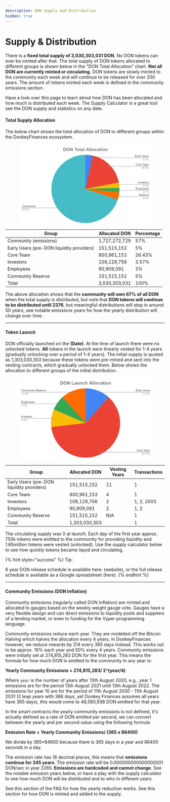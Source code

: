 ```yaml
---
description: DON Supply and Distribution
hidden: true
---
```


# Supply & Distribution

There is a **fixed total supply of 3,030,303,031 DON**. No DON tokens can ever be minted after that. The total supply of DON tokens allocated to different groups is shown below in the "DON Total Allocation" chart. **Not all DON are currently minted or circulating**. DON tokens are slowly minted to the community each week and will continue to be released for over 200 years. The amount of tokens minted each week is defined in the community emissions section.

Have a look over this page to learn about how DON has been allocated and how much is distributed each week. The Supply Calculator is a great tool see the DON supply and statistics on any date.

#### **Total Supply Allocation** <a href="#total-supply-allocation" id="total-supply-allocation"></a>

The below chart shows the total allocation of DON to different groups within the DonkeyFinances ecosystem.

<figure><img src="../../.gitbook/assets/image (7) (1).png" alt=""><figcaption></figcaption></figure>

| Group                                     | Allocated DON | Percentage |
| ----------------------------------------- | ------------- | ---------- |
| Community (emissions)                     | 1,727,272,729 | 57%        |
| Early Users (pre-DON liquidity providers) | 151,515,152   | 5%         |
| Core Team                                 | 800,961,153   | 26.43%     |
| Investors                                 | 108,129,756   | 3.57%      |
| Employees                                 | 90,909,091    | 3%         |
| Community Reserve                         | 151,515,152   | 5%         |
| Total                                     | 3,030,303,031 | 100%       |



The above allocation shows that the **community will own 67% of all DON** when the total supply is distributed, but note that **DON tokens will continue to be distributed until 2376**, but meaningful distributions will stop in around 50 years, see notable emissions years for how the yearly distribution will change over time.

***

#### **Token Launch** <a href="#token-launch" id="token-launch"></a>

DON officially launched on the **(Date)**. At the time of launch there were no unlocked tokens. **All** tokens in the launch were linearly vested for 1-4 years (gradually unlocking over a period of 1-4 years). The initial supply is quoted as 1,303,030,303 because these tokens were pre-mined and sent into the vesting contracts, which gradually unlocked them. Below shows the allocation to different groups of the initial distribution.

<figure><img src="../../.gitbook/assets/image (8) (1).png" alt=""><figcaption></figcaption></figure>

| Group                                     | Allocated DON | Vesting Years | Transactions |
| ----------------------------------------- | ------------- | ------------- | ------------ |
| Early Users (pre-DON liquidity providers) | 151,515,152   | 11            | 1            |
| Core Team                                 | 800,961,153   | 4             | 1            |
| Investors                                 | 108,129,756   | 2             | 1, 2, 2003   |
| Employees                                 | 90,909,091    | 2             | 1, 2         |
| Community Reserve                         | 151,515,152   | N/A           | 1            |
| Total                                     | 1,303,030,303 |               | 1            |

The circulating supply was 0 at launch. Each day of the first year approx. 750k tokens were emitted to the community for providing liquidity and 1.65million tokens were vested (unlocked). Use the supply calculator below to see how quickly tokens became liquid and circulating.



{% hint style="success" %}
Tip:&#x20;

6 year DON release schedule is available here: (website), or the full release schedule is available as a Google spreadsheet (here).
{% endhint %}

***

#### **Community Emissions (DON Inflation)** <a href="#community-emissions-crv-inflation" id="community-emissions-crv-inflation"></a>

Community emissions (regularly called DON Inflation) are minted and allocated to gauges based on the weekly weight gauge vote. Gauges have a very flexible design and can direct emissions to liquidity pools and suppliers of a lending market, or even to funding for the Vyper programming language.

Community emissions reduce each year. They are modelled off the Bitcoin Halving which halves the allocation every 4 years, in DonkeyFinances however, we reduce rewards by 214 every 365 days instead. This works out to be approx. 16% each year and 50% every 4 years. Community emissions were initially set at 274,815,283 DON for the first year. This means the formula for how much DON is emitted to the community in any year is:



**Yearly Community Emissions = 274,815,283/ 2^(year/4)**



Where `year` is the number of years after 13th August 2020, e.g., year 1 emissions are for the period 13th August 2021 until 13th August 2022. The emissions for year 10 are for the period of 11th August 2030 - 11th August 2031 (2 leap years with 366 days, yet Donkey Finances assumes all years have 365 days), this would come to 48,580,938 DON emitted for that year.

In the smart contracts the yearly community emissions is not defined, it's actually defined as a rate of DON emitted per second, we can convert between the yearly and per second value using the following formula:

**Emission Rate = Yearly Community Emissions/ (365 x 86400)**



We divide by 365×84600 because there is 365 days in a year and 86400 seconds in a day.

The emission rate has 18 decimal places, this means that **emissions continue for 245 years**. The emission rate will be 0.000000000000000001 DON/sec in year 2265. **Emissions are hardcoded and cannot change**. See the notable emission years below, or have a play with the supply calculator to see how much DON will be distributed and to who in different years.

See this section of the FAQ for how the yearly reduction works. See this section for how DON is minted and added to the supply.

